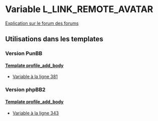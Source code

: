 # Variable L_LINK_REMOTE_AVATAR
[Explication sur le forum des forums](http://forum.forumactif.com/t294113-listing-des-variables#L_LINK_REMOTE_AVATAR)
## Utilisations dans les templates
### Version PunBB
#### [Template profile_add_body](punbb/profile_add_body.md)
* [Variable à la ligne 381](../punbb/profile_add_body.tpl#L381)
### Version phpBB2
#### [Template profile_add_body](subsilver/profile_add_body.md)
* [Variable à la ligne 343](../subsilver/profile_add_body.tpl#L343)